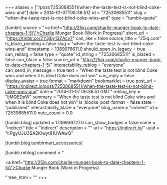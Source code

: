 +++
aliases = ["/post/72530685511/when-the-taste-test-is-not-blind-coke-wins-and"]
date = 2014-01-07T06:36:51Z
id = "72530685511"
slug = "when-the-taste-test-is-not-blind-coke-wins-and"
type = "tumblr-quote"

[tumblr]
source = "<a href=\"http://25iq.com/charlie-munger-book-to-date-chapters-1-5/\">Charlie Munger Book (Work in Progress)</a>"
short_url = "https://tmblr.co/ZY3jby13ZAcv7"
can_like = false
source_title = "25iq.com"
is_blaze_pending = false
slug = "when-the-taste-test-is-not-blind-coke-wins-and"
timestamp = 1389076611.0
should_open_in_legacy = true
can_reblog = false
type = "quote"
id_string = "72530685511"
is_blazed = false
can_blaze = false
source_url = "http://25iq.com/charlie-munger-book-to-date-chapters-1-5/"
interactability_reblog = "everyone"
can_send_in_message = true
text = "When the taste test is not blind Coke wins and when it is blind Coke does not win"
can_reply = false
display_avatar = true
format = "markdown"
bookmarklet = true
post_url = "https://indirect.io/post/72530685511/when-the-taste-test-is-not-blind-coke-wins-and"
date = "2014-01-07 06:36:51 GMT"
reblog_key = "IjMQEDpW"
summary = "When the taste test is not blind Coke wins and when it is blind Coke does not win"
is_blocks_post_format = false
state = "published"
interactability_blaze = "everyone"
blog_name = "indirect"
id = 72530685511.0
note_count = 0.0

[tumblr.blog]
updated = 1739939727.0
can_show_badges = false
name = "indirect"
title = "indirect"
description = ""
url = "https://indirect.io/"
uuid = "t:PgyUJU3SA2Klwyt81UWAwQ"

[tumblr.blog.tumblrmart_accessories]

[tumblr.reblog]
comment = "<p><a href=\"http://25iq.com/charlie-munger-book-to-date-chapters-1-5/\">Charlie Munger Book (Work in Progress)</a></p>"
tree_html = ""
+++
